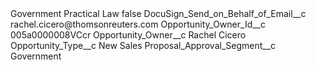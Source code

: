 <?xml version="1.0" encoding="UTF-8"?>
<CustomMetadata xmlns="http://soap.sforce.com/2006/04/metadata" xmlns:xsi="http://www.w3.org/2001/XMLSchema-instance" xmlns:xsd="http://www.w3.org/2001/XMLSchema">
    <label>Government Practical Law</label>
    <protected>false</protected>
    <values>
        <field>DocuSign_Send_on_Behalf_of_Email__c</field>
        <value xsi:type="xsd:string">rachel.cicero@thomsonreuters.com</value>
    </values>
    <values>
        <field>Opportunity_Owner_Id__c</field>
        <value xsi:type="xsd:string">005a0000008VCcr</value>
    </values>
    <values>
        <field>Opportunity_Owner__c</field>
        <value xsi:type="xsd:string">Rachel Cicero</value>
    </values>
    <values>
        <field>Opportunity_Type__c</field>
        <value xsi:type="xsd:string">New Sales</value>
    </values>
    <values>
        <field>Proposal_Approval_Segment__c</field>
        <value xsi:type="xsd:string">Government</value>
    </values>
</CustomMetadata>
